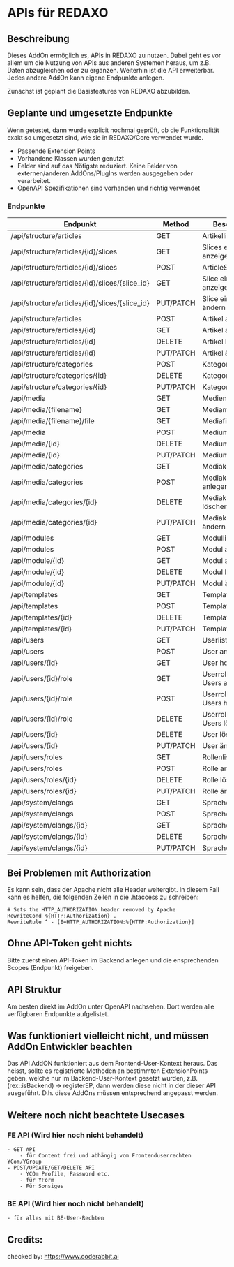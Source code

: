 # APIs für REDAXO

## Beschreibung

Dieses AddOn ermöglich es, APIs in REDAXO zu nutzen. Dabei geht es vor allem um die Nutzung von APIs aus anderen Systemen heraus, um z.B. Daten abzugleichen oder zu ergänzen. Weiterhin ist die API erweiterbar. Jedes andere AddOn kann eigene Endpunkte anlegen. 

Zunächst ist geplant die Basisfeatures von REDAXO abzubilden. 

## Geplante und umgesetzte Endpunkte

Wenn getestet, dann wurde explicit nochmal geprüft, ob die Funktionalität exakt so umgesetzt sind, wie sie in REDAXO/Core verwendet wurde. 

* Passende Extension Points
* Vorhandene Klassen wurden genutzt
* Felder sind auf das Nötigste reduziert. Keine Felder von externen/anderen AddOns/PlugIns werden ausgegeben oder verarbeitet.
* OpenAPI Spezifikationen sind vorhanden und richtig verwendet

### Endpunkte

| Endpunkt                                       | Method    | Beschreibung                    | Status | Test |
|------------------------------------------------|-----------|---------------------------------|--------|------|
| /api/structure/articles                        | GET       | Artikelliste                    | ✅      | ✅    |
| /api/structure/articles/{id}/slices            | GET       | Slices eines Artikel anzeigen   | ❌      |
| /api/structure/articles/{id}/slices            | POST      | ArticleSlice erstellen          | ✅      | ✅    |
| /api/structure/articles/{id}/slices/{slice_id} | GET       | Slice eines Artikel anzeigen    | ❌      |
| /api/structure/articles/{id}/slices/{slice_id} | PUT/PATCH | Slice eines Artikel ändern      | ❌      |
| /api/structure/articles                        | POST      | Artikel anlegen                 | ✅      | ✅    |
| /api/structure/articles/{id}                   | GET       | Artikel anzeigen                | ❌      |
| /api/structure/articles/{id}                   | DELETE    | Artikel löschen                 | ✅      | ✅    |
| /api/structure/articles/{id}                   | PUT/PATCH | Artikel ändern                  | ❌      |
| /api/structure/categories                      | POST      | Kategorie anlegen               | ✅      | ✅    |
| /api/structure/categories/{id}                 | DELETE    | Kategorie löschen               | ✅      | ✅    |
| /api/structure/categories/{id}                 | PUT/PATCH | Kategorie ändern                | ❌      |
| /api/media                                     | GET       | Medienliste                     | ✅      | ✅    |
| /api/media/{filename}                          | GET       | Mediametadaten                  | ✅      | ✅    |
| /api/media/{filename}/file                     | GET       | Mediafile (raw)                 | ✅      | ✅    |
| /api/media                                     | POST      | Medium anlegen                  | ❌      |
| /api/media/{id}                                | DELETE    | Medium löschen                  | ✅      | ✅    |
| /api/media/{id}                                | PUT/PATCH | Medium ändern                   | ❌      |
| /api/media/categories                          | GET       | Mediakategorienliste            | ❌      |
| /api/media/categories                          | POST      | Mediakategorie anlegen          | ❌      |
| /api/media/categories/{id}                     | DELETE    | Mediakategorie löschen          | ❌      |
| /api/media/categories/{id}                     | PUT/PATCH | Mediakategorie ändern           | ❌      |
| /api/modules                                   | GET       | Modulliste                      | ✅      | ✅    |
| /api/modules                                   | POST      | Modul anlegen                   | ✅      | ✅    | 
| /api/module/{id}                               | GET       | Modul auslesen                  | ✅      | ✅    |
| /api/module/{id}                               | DELETE    | Modul löschen                   | ✅      | ✅    |
| /api/module/{id}                               | PUT/PATCH | Modul ändern                    | ✅      | ✅    |
| /api/templates                                 | GET       | Template Liste                  | ✅      | ✅    |
| /api/templates                                 | POST      | Template anlegen                | ✅      | ✅    |
| /api/templates/{id}                            | DELETE    | Template löschen                | ✅      | ✅    | 
| /api/templates/{id}                            | PUT/PATCH | Template ändern                 | ✅      | ✅    | 
| /api/users                                     | GET       | Userliste                       | ✅      |
| /api/users                                     | POST      | User anlegen                    | ❌      |
| /api/users/{id}                                | GET       | User holen                      | ✅      |
| /api/users/{id}/role                           | GET       | Userrolen eines Users auflisten | ❌      |
| /api/users/{id}/role                           | POST      | Userrole einem Users hinzufügen | ❌      |
| /api/users/{id}/role                           | DELETE    | Userrole eines Users löschen    | ❌      |
| /api/users/{id}                                | DELETE    | User löschen                    | ✅      |
| /api/users/{id}                                | PUT/PATCH | User ändern                     | ❌      |
| /api/users/roles                               | GET       | Rollenliste                     | ✅      |
| /api/users/roles                               | POST      | Rolle anlegen                   | ❌      |
| /api/users/roles/{id}                          | DELETE    | Rolle löschen                   | ❌      |
| /api/users/roles/{id}                          | PUT/PATCH | Rolle ändern                    | ❌      |
| /api/system/clangs                             | GET       | Sprachenliste                   | ✅      | ✅    |
| /api/system/clangs                             | POST      | Sprache anlegen                 | ✅      | ✅    |
| /api/system/clangs/{id}                        | GET       | Sprache auslesen                | ✅      | ✅    |
| /api/system/clangs/{id}                        | DELETE    | Sprache löschen                 | ✅      | ✅    |
| /api/system/clangs/{id}                        | PUT/PATCH | Sprache ändern                  | ✅      | ✅    |

## Bei Problemen mit Authorization

Es kann sein, dass der Apache nicht alle Header weitergibt. In diesem Fall kann es helfen, die folgenden Zeilen in die .htaccess zu schreiben:

```
# Sets the HTTP_AUTHORIZATION header removed by Apache
RewriteCond %{HTTP:Authorization} .
RewriteRule ^ - [E=HTTP_AUTHORIZATION:%{HTTP:Authorization}]
```

## Ohne API-Token geht nichts

Bitte zuerst einen API-Token im Backend anlegen und die ensprechenden Scopes (Endpunkt) freigeben.

## API Struktur

Am besten direkt im AddOn unter OpenAPI nachsehen. Dort werden alle verfügbaren Endpunkte aufgelistet.

## Was funktioniert vielleicht nicht, und müssen AddOn Entwickler beachten

Das API AddON funktioniert aus dem Frontend-User-Kontext heraus. Das heisst, sollte es registrierte Methoden an bestimmten
ExtensionPoints geben, welche nur im Backend-User-Kontext gesetzt wurden, z.B. (rex::isBackend) -> registerEP, dann werden diese nicht in der dieser API ausgeführt.
D.h. diese AddOns müssen entsprechend angepasst werden.

## Weitere noch nicht beachtete Usecases

### FE API (Wird hier noch nicht behandelt)
    - GET API 
        - für Content frei und abhängig vom Frontenduserrechten YCom/YGroup
    - POST/UPDATE/GET/DELETE API
        - YCOm Profile, Password etc.
        - für YForm
        - Für Sonsiges

### BE API (Wird hier noch nicht behandelt)
    - für alles mit BE-User-Rechten

## Credits: 
checked by: https://www.coderabbit.ai
